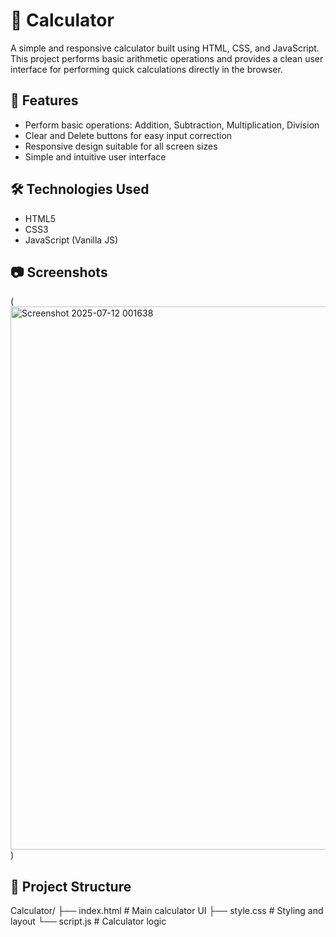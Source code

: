 
# 🔢 Calculator

A simple and responsive calculator built using HTML, CSS, and JavaScript. This project performs basic arithmetic operations and provides a clean user interface for performing quick calculations directly in the browser.

## 🚀 Features

- Perform basic operations: Addition, Subtraction, Multiplication, Division
- Clear and Delete buttons for easy input correction
- Responsive design suitable for all screen sizes
- Simple and intuitive user interface

## 🛠️ Technologies Used

- HTML5
- CSS3
- JavaScript (Vanilla JS)

## 📷 Screenshots
(<img width="1751" height="869" alt="Screenshot 2025-07-12 001638" src="https://github.com/user-attachments/assets/600297a7-d2a0-4d0c-87e8-67177cf0d3de" />)




## 📁 Project Structure
Calculator/
├── index.html # Main calculator UI
├── style.css # Styling and layout
└── script.js # Calculator logic


